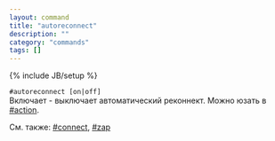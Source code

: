 ```yaml
---
layout: command
title: "autoreconnect"
description: ""
category: "commands"
tags: []
---
```

{% include JB/setup %}

`#autoreconnect [on|off]`   
Включает - выключает автоматический реконнект. Можно юзать в [#action](#action).

См. также: [#connect](#connect), [#zap](#zap)
